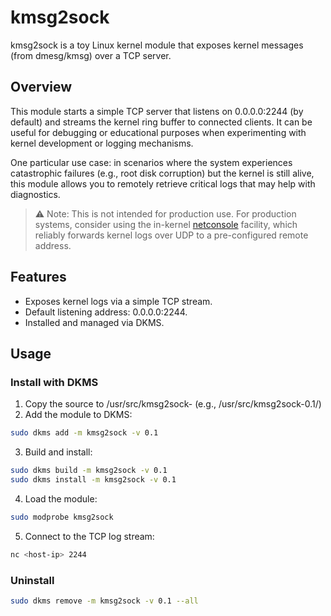 # kmsg2sock

kmsg2sock is a toy Linux kernel module that exposes kernel messages (from dmesg/kmsg) over a TCP server.

## Overview

This module starts a simple TCP server that listens on 0.0.0.0:2244 (by default) and streams the kernel ring buffer to connected clients. It can be useful for debugging or educational purposes when experimenting with kernel development or logging mechanisms.

One particular use case: in scenarios where the system experiences catastrophic failures (e.g., root disk corruption) but the kernel is still alive, this module allows you to remotely retrieve critical logs that may help with diagnostics.

> ⚠️ Note: This is not intended for production use. For production systems, consider using the in-kernel [netconsole](https://www.kernel.org/doc/html/latest/networking/netconsole.html) facility, which reliably forwards kernel logs over UDP to a pre-configured remote address.

## Features

- Exposes kernel logs via a simple TCP stream.
- Default listening address: 0.0.0.0:2244.
- Installed and managed via DKMS.

## Usage

### Install with DKMS

1. Copy the source to /usr/src/kmsg2sock-<version> (e.g., /usr/src/kmsg2sock-0.1/)
2. Add the module to DKMS:

```sh
sudo dkms add -m kmsg2sock -v 0.1
```

3. Build and install:

```sh
sudo dkms build -m kmsg2sock -v 0.1
sudo dkms install -m kmsg2sock -v 0.1
```

4. Load the module:

```sh
sudo modprobe kmsg2sock
```

5. Connect to the TCP log stream:

```sh
nc <host-ip> 2244
```

### Uninstall

```sh
sudo dkms remove -m kmsg2sock -v 0.1 --all
```
